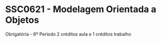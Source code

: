 # SSC0621 - Modelagem Orientada a Objetos
Obrigatória - 6º Período
2 créditos aula e 1 créditos trabalho
